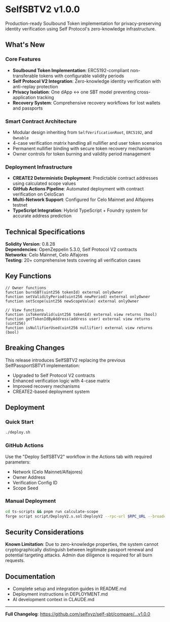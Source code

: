 # SelfSBTV2 v1.0.0

Production-ready Soulbound Token implementation for privacy-preserving identity verification using Self Protocol's zero-knowledge infrastructure.

## What's New

### Core Features
- **Soulbound Token Implementation**: ERC5192-compliant non-transferable tokens with configurable validity periods
- **Self Protocol V2 Integration**: Zero-knowledge identity verification with anti-replay protection
- **Privacy Isolation**: One dApp ↔ one SBT model preventing cross-application tracking
- **Recovery System**: Comprehensive recovery workflows for lost wallets and passports

### Smart Contract Architecture
- Modular design inheriting from `SelfVerificationRoot`, `ERC5192`, and `Ownable`
- 4-case verification matrix handling all nullifier and user token scenarios
- Permanent nullifier binding with secure token recovery mechanisms
- Owner controls for token burning and validity period management

### Deployment Infrastructure
- **CREATE2 Deterministic Deployment**: Predictable contract addresses using calculated scope values
- **GitHub Actions Pipeline**: Automated deployment with contract verification on CeloScan
- **Multi-Network Support**: Configured for Celo Mainnet and Alfajores testnet
- **TypeScript Integration**: Hybrid TypeScript + Foundry system for accurate address prediction

## Technical Specifications

**Solidity Version**: 0.8.28  
**Dependencies**: OpenZeppelin 5.3.0, Self Protocol V2 contracts  
**Networks**: Celo Mainnet, Celo Alfajores  
**Testing**: 20+ comprehensive tests covering all verification cases

## Key Functions

```solidity
// Owner functions
function burnSBT(uint256 tokenId) external onlyOwner
function setValidityPeriod(uint256 newPeriod) external onlyOwner
function setScope(uint256 newScopeValue) external onlyOwner

// View functions
function isTokenValid(uint256 tokenId) external view returns (bool)
function getTokenIdByAddress(address user) external view returns (uint256)
function isNullifierUsed(uint256 nullifier) external view returns (bool)
```

## Breaking Changes

This release introduces SelfSBTV2 replacing the previous SelfPassportSBTV1 implementation:
- Upgraded to Self Protocol V2 contracts
- Enhanced verification logic with 4-case matrix
- Improved recovery mechanisms
- CREATE2-based deployment system

## Deployment

### Quick Start
```bash
./deploy.sh
```

### GitHub Actions
Use the "Deploy SelfSBTV2" workflow in the Actions tab with required parameters:
- Network (Celo Mainnet/Alfajores)
- Owner Address
- Verification Config ID
- Scope Seed

### Manual Deployment
```bash
cd ts-scripts && pnpm run calculate-scope
forge script script/DeployV2.s.sol:DeployV2 --rpc-url $RPC_URL --broadcast
```

## Security Considerations

**Known Limitation**: Due to zero-knowledge properties, the system cannot cryptographically distinguish between legitimate passport renewal and potential targeting attacks. Admin due diligence is required for all burn requests.

## Documentation

- Complete setup and integration guides in README.md
- Deployment instructions in DEPLOYMENT.md
- AI development context in CLAUDE.md

---

**Full Changelog**: https://github.com/selfxyz/self-sbt/compare/...v1.0.0